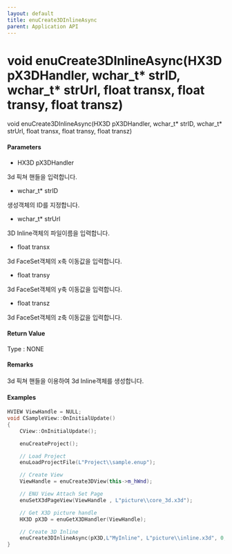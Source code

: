 ```yaml
---
layout: default
title: enuCreate3DInlineAsync
parent: Application API
---
```

# void enuCreate3DInlineAsync\(HX3D pX3DHandler, wchar\_t\* strID, wchar\_t\* strUrl, float transx, float transy, float transz\)

void enuCreate3DInlineAsync\(HX3D pX3DHandler, wchar\_t\* strID, wchar\_t\* strUrl, float transx, float transy, float transz\)

#### Parameters

* HX3D pX3DHandler

3d 픽쳐 핸들을 입력합니다.

* wchar\_t\* strID

생성객체의 ID를 지정합니다.

* wchar\_t\* strUrl

3D Inline객체의 파일이름을 입력합니다.

* float transx

3d FaceSet객체의 x축 이동값을 입력합니다.

* float transy

3d FaceSet객체의 y축 이동값을 입력합니다.

* float transz

3d FaceSet객체의 z축 이동값을 입력합니다.

#### Return Value

Type : NONE

#### Remarks

3d 픽쳐 핸들을 이용하여 3d Inline객체를 생성합니다.

#### Examples

```cpp
HVIEW ViewHandle = NULL; 
void CSampleView::OnInitialUpdate() 
{ 
    CView::OnInitialUpdate(); 

    enuCreateProject(); 

    // Load Project
    enuLoadProjectFile(L"Project\\sample.enup"); 

    // Create View
    ViewHandle = enuCreate3DView(this->m_hWnd); 

    // ENU View Attach Set Page 
    enuSetX3dPageView(ViewHandle , L"picture\\core_3d.x3d");

    // Get X3D picture handle
    HX3D pX3D = enuGetX3DHandler(ViewHandle); 

    // Create 3D Inline
    enuCreate3DInlineAsync(pX3D,L"MyInline", L"picture\\inline.x3d", 0, 0, 0);        // 비동기식 호출    
}
```



